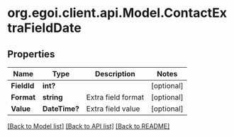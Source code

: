 # org.egoi.client.api.Model.ContactExtraFieldDate
## Properties

Name | Type | Description | Notes
------------ | ------------- | ------------- | -------------
**FieldId** | **int?** |  | [optional] 
**Format** | **string** | Extra field format | [optional] 
**Value** | **DateTime?** | Extra field value | [optional] 

[[Back to Model list]](../README.md#documentation-for-models) [[Back to API list]](../README.md#documentation-for-api-endpoints) [[Back to README]](../README.md)

